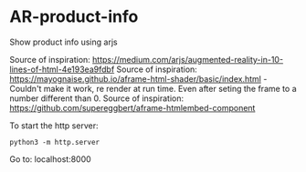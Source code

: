 # AR-product-info

Show product info using arjs

Source of inspiration: https://medium.com/arjs/augmented-reality-in-10-lines-of-html-4e193ea9fdbf
Source of inspiration: https://mayognaise.github.io/aframe-html-shader/basic/index.html - Couldn't make it work, re render at run time. Even after seting the frame to a number different than 0.
Source of inspiration: https://github.com/supereggbert/aframe-htmlembed-component

To start the http server:

```
python3 -m http.server
```

Go to: localhost:8000